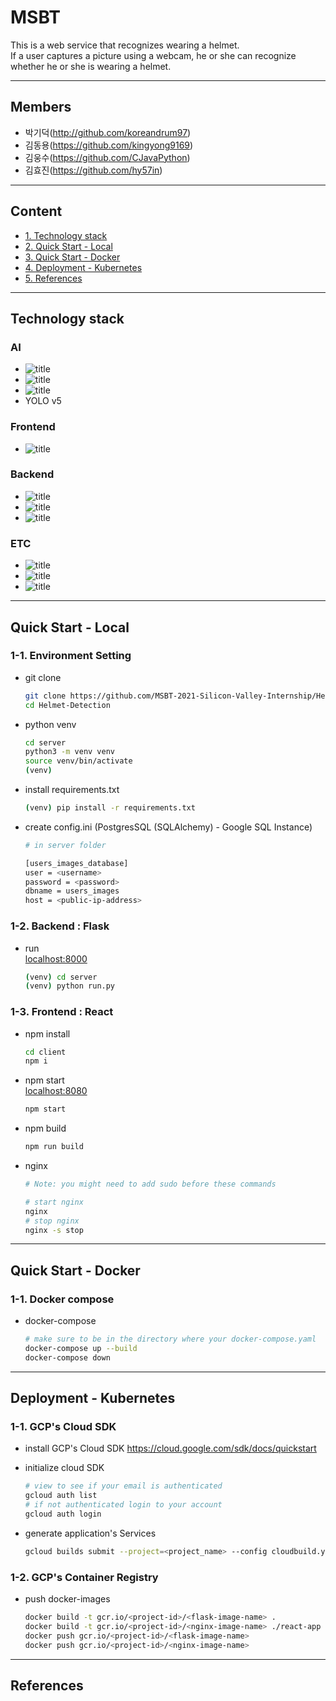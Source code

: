 # MSBT

This is a web service that recognizes wearing a helmet. </br>
If a user captures a picture using a webcam, he or she can recognize whether he or she is wearing a helmet. </br>

---

## Members

- 박기덕(<http://github.com/koreandrum97>)
- 김동용(<https://github.com/kingyong9169>)
- 김웅수(<https://github.com/CJavaPython>)
- 김효진(<https://github.com/hy57in>)

---

## Content

- [1. Technology stack](#technology-stack)
- [2. Quick Start - Local](#quick-start-local)
- [3. Quick Start - Docker](#quick-start-docker)
- [4. Deployment - Kubernetes](#deployment-kubernetes)
- [5. References](#references)

---

## Technology stack

### AI

- ![title](https://img.shields.io/badge/-Jupyter-F37626?&logo=jupyter&logoColor=white)
- ![title](https://img.shields.io/badge/-Google_Colab-F9AB00?&logo=googlecolab&logoColor=white)
- ![title](https://img.shields.io/badge/-Pytorch-EE4C2C?&logo=pytorch&logoColor=white)
- YOLO v5

### Frontend

- ![title](https://img.shields.io/badge/-React-61DAFB?&logo=react&logoColor=white)

### Backend

- ![title](https://img.shields.io/badge/-Flask-000000?&logo=flask&logoColor=white)
- ![title](https://img.shields.io/badge/-Google_Cloud-4285F4?&logo=Google-Cloud&logoColor=white)
- ![title](https://img.shields.io/badge/-PostgreSQL-336791?&logo=postgreSQL&logoColor=white)

### ETC

- ![title](https://img.shields.io/badge/-Github-181717?&logo=Github&logoColor=white)
- ![title](https://img.shields.io/badge/-Slack-4A154B?&logo=Slack&logoColor=white)
- ![title](https://img.shields.io/badge/-Notion-000000?&logo=notion&logoColor=white)

---

## Quick Start - Local

### 1-1. Environment Setting

- git clone

  ```bash
  git clone https://github.com/MSBT-2021-Silicon-Valley-Internship/Helmet-Detection.git
  cd Helmet-Detection
  ```

- python venv

  ```bash
  cd server
  python3 -m venv venv
  source venv/bin/activate
  (venv)
  ```

- install requirements.txt

  ```bash
  (venv) pip install -r requirements.txt
  ```

- create config.ini (PostgresSQL (SQLAlchemy) - Google SQL Instance)

  ```bash
  # in server folder

  [users_images_database]
  user = <username>
  password = <password>
  dbname = users_images
  host = <public-ip-address>
  ```

### 1-2. Backend : Flask

- run </br>
  <localhost:8000>

  ```bash
  (venv) cd server
  (venv) python run.py
  ```

### 1-3. Frontend : React

- npm install

  ```bash
  cd client
  npm i
  ```

- npm start </br>
  <localhost:8080>

  ```bash
  npm start
  ```

- npm build

  ```bash
  npm run build
  ```

- nginx

  ```bash
  # Note: you might need to add sudo before these commands

  # start nginx
  nginx
  # stop nginx
  nginx -s stop
  ```

---

## Quick Start - Docker

### 1-1. Docker compose

- docker-compose

  ```bash
  # make sure to be in the directory where your docker-compose.yaml
  docker-compose up --build
  docker-compose down
  ```

---

## Deployment - Kubernetes

### 1-1. GCP's Cloud SDK

- install GCP's Cloud SDK
  <https://cloud.google.com/sdk/docs/quickstart>

- initialize cloud SDK

  ```bash
  # view to see if your email is authenticated
  gcloud auth list
  # if not authenticated login to your account
  gcloud auth login
  ```

- generate application's Services

  ```bash
  gcloud builds submit --project=<project_name> --config cloudbuild.yaml
  ```

### 1-2. GCP's Container Registry

- push docker-images

  ```bash
  docker build -t gcr.io/<project-id>/<flask-image-name> .
  docker build -t gcr.io/<project-id>/<nginx-image-name> ./react-app
  docker push gcr.io/<project-id>/<flask-image-name>
  docker push gcr.io/<project-id>/<nginx-image-name>
  ```

---

## References
